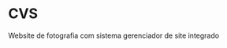 # CVS
Website de fotografia com sistema gerenciador de site integrado

<img src="https://github.com/lucasrondon09/Lucas/blob/master/img/portfolio/thumbnails/cvs.jpg" alt="">

